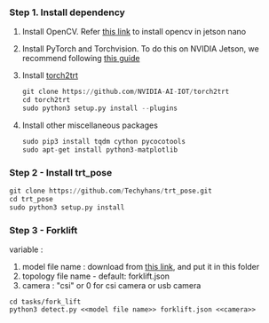 ### Step 1. Install dependency
1. Install OpenCV. Refer [this link](https://automaticaddison.com/how-to-install-opencv-4-5-on-nvidia-jetson-nano/) to install opencv in jetson nano 
   
2. Install PyTorch and Torchvision.  To do this on NVIDIA Jetson, we recommend following [this guide](https://forums.developer.nvidia.com/t/72048)

2. Install [torch2trt](https://github.com/NVIDIA-AI-IOT/torch2trt)

    ```python
    git clone https://github.com/NVIDIA-AI-IOT/torch2trt
    cd torch2trt
    sudo python3 setup.py install --plugins
    ```

3. Install other miscellaneous packages

    ```python
    sudo pip3 install tqdm cython pycocotools
    sudo apt-get install python3-matplotlib
    ```
    
### Step 2 - Install trt_pose

```python
git clone https://github.com/Techyhans/trt_pose.git
cd trt_pose
sudo python3 setup.py install
```

### Step 3 - Forklift

variable : 
1. model file name : download from [this link](https://drive.google.com/file/d/1d9ySGgs6HD8boFEN3bVXCKwkex4J3jKI/view?usp=sharing), and put it in this folder
2. topology file name - default: forklift.json
3. camera : "csi" or 0 for csi camera or usb camera
```
cd tasks/fork_lift
python3 detect.py <<model file name>> forklift.json <<camera>> 
```